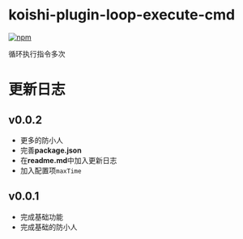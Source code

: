 # koishi-plugin-loop-execute-cmd

[![npm](https://img.shields.io/npm/v/koishi-plugin-loop-execute-cmd?style=flat-square)](https://www.npmjs.com/package/koishi-plugin-loop-execute-cmd)

循环执行指令多次

# 更新日志

## v0.0.2

- 更多的防小人
- 完善**package.json**
- 在**readme.md**中加入更新日志
- 加入配置项`maxTime`

## v0.0.1

- 完成基础功能
- 完成基础的防小人